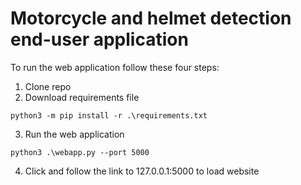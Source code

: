 # Motorcycle and helmet detection end-user application

To run the web application follow these four steps: 
1. Clone repo
2. Download requirements file
```
python3 -m pip install -r .\requirements.txt
```
3. Run the web application
```
python3 .\webapp.py --port 5000 
```
4. Click and follow the link to 127.0.0.1:5000 to load website
